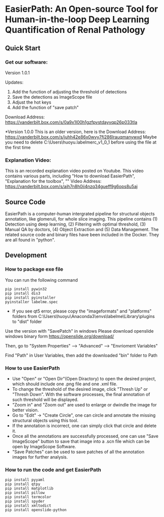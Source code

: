 # EasierPath: An Open-source Tool for Human-in-the-loop Deep Learning Quantification of Renal Pathology

## Quick Start
### Get our software: 

Version 1.0.1

Updates:
1. Add the function of adjusting the threshold of detections
2. Save the detections as ImageScope file
3. Adjust the hot keys
4. Add the function of "save patch"

Download Address: https://vanderbilt.box.com/s/0a9x1l00h1gzfpvstdayvqp26p033tla

*Version 1.0.0
This is an older version, here is the Download Address: https://vanderbilt.box.com/s/juhh42e86x0wvy7fj286lrauqmanywxd
Maybe you need to delete C:\Users\huoyu\.labelmerc_v1_0_1 before using the file at the first time

### Explanation Video: 
This is an recorded explanation video posted on Youtube. This video contains various parts, including "How to download EasierPath", "Explanation for the toolbox", ""
Video Address: https://vanderbilt.box.com/s/aih7n8h0ii4nzq34gueff9g6ops8u5aj

## Source Code

EasierPath is a computer-human intergrated pipeline for structural objects annotation, like glomeruli, for whole slice imaging. This pipeline contains (1) Detection using deep learning, (2) Filtering with optimal threshold, (3) Manual QA by doctors, (4) Object Extraction and (5) Data Management. The related source code and binary files have been included in the Docker. They are all found in "python".

## Development
### How to package exe file
You can run the following command
```
pip install pywin32
pip install dis3
pip install pyinstaller
pyinstaller labelme.spec
```

- If you see qt5 error, please copy the "imageformats" and "platforms" folders from
C:\Users\huoyu\Anaconda3\envs\labelme\Library\plugins\
to "dist" folder

Use the version with "SavePatch" in windows
Please download openslide windows binary form
https://openslide.org/download/

Then, go to "System Properties" --> "Advanced" --> "Envrioment Variables"
 
Find "Path" in User Variables, then add the downloaded "bin" folder to Path

### How to use EasierPath
- Use "Open" or "Open Dir"(Open Diractory) to open the desired project, which should include one .png file and one .xml file.
- To change the threshold of the desired image, click "Thresh Up" or "Thresh Down". With the software processes, the final annotation of such threshold will be displayed.
- "Zoom in" and "Zoom out" are used to enlarge or dwindle the image for better vision.
- Go to "Edit" -> "Create Circle", one can circle and annotate the missing structural objects using this tool.
- If the annotation is incorrect, one can simply click that circle and delete it.
- Once all the annotations are successfully processed, one can use "Save ImageScope" button to save that image into a .scn file which can be open by ImageScope Software.
- "Save Patches" can be used to save patches of all the annotation images for further analysis.

### How to run the code and get EasierPath
```
pip install pyyaml
pip install qtpy
pip install matplotlib
pip install pillow
pip install termcolor
pip install spyder
pip install xmltodict
pip install openslide-python
```
